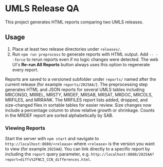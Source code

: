 # UMLS Release QA

This project generates HTML reports comparing two UMLS releases.

## Usage

1. Place at least two release directories under `releases/`.
2. Run `npm run preprocess` to generate reports with HTML output.
   Add `-- --force` to rerun reports even if no logic changes were detected.
   The web UI's **Re-run All Reports** button always uses this option to
   regenerate every report.

Reports are saved to a versioned subfolder under `reports/` named after the
current release (for example `reports/2025AA/`).
The preprocessing step generates HTML and JSON reports for several UMLS tables
including MRCONSO, MRREL, MRSTY, MRDEF, MRSAB, MRSAT, MRDOC, MRCOLS, MRFILES,
and MRRANK.
The MRFILES report lists added, dropped, and size-changed files in sortable
tables for easier review. Size changes now include a percentage column to show
relative growth or shrinkage.
Counts in the MRDEF report are sorted alphabetically by SAB.

### Viewing Reports

Start the server with `npm start` and navigate to `http://localhost:8080/<release>`
where `<release>` is the version you want to view (for example `2025AA`). You can
link directly to a specific report by including the `report` query parameter, e.g.
`http://localhost:8080/2025AA?report=diffs%2FNCI_CCN_differences.html`.

